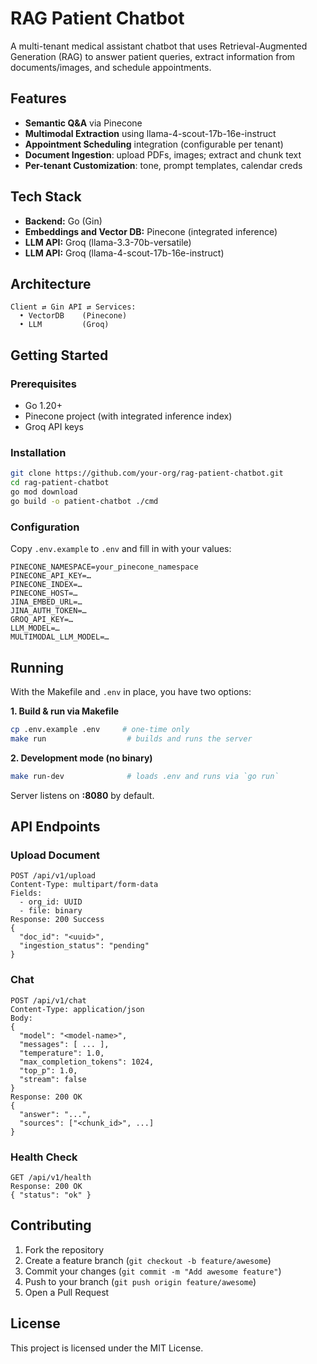 # RAG Patient Chatbot

A multi-tenant medical assistant chatbot that uses Retrieval-Augmented Generation (RAG) to answer patient queries, extract information from documents/images, and schedule appointments.

## Features

* **Semantic Q\&A** via Pinecone
* **Multimodal Extraction** using llama-4-scout-17b-16e-instruct
* **Appointment Scheduling** integration (configurable per tenant)
* **Document Ingestion**: upload PDFs, images; extract and chunk text
* **Per-tenant Customization**: tone, prompt templates, calendar creds

## Tech Stack

* **Backend:** Go (Gin)
* **Embeddings and Vector DB:** Pinecone (integrated inference)
* **LLM API:** Groq (llama-3.3-70b-versatile)
* **LLM API:** Groq (llama-4-scout-17b-16e-instruct)

## Architecture

```
Client ⇄ Gin API ⇄ Services:
  • VectorDB    (Pinecone)
  • LLM         (Groq)
```

## Getting Started

### Prerequisites

* Go 1.20+
* Pinecone project (with integrated inference index)
* Groq API keys

### Installation

```bash
git clone https://github.com/your-org/rag-patient-chatbot.git
cd rag-patient-chatbot
go mod download
go build -o patient-chatbot ./cmd
```

### Configuration

Copy `.env.example` to `.env` and fill in with your values:

```dotenv
PINECONE_NAMESPACE=your_pinecone_namespace
PINECONE_API_KEY=…
PINECONE_INDEX=…
PINECONE_HOST=…
JINA_EMBED_URL=…
JINA_AUTH_TOKEN=…
GROQ_API_KEY=…
LLM_MODEL=…
MULTIMODAL_LLM_MODEL=…
```

## Running

With the Makefile and `.env` in place, you have two options:

**1. Build & run via Makefile**

```bash
cp .env.example .env     # one-time only
make run                  # builds and runs the server
```

**2. Development mode (no binary)**

```bash
make run-dev              # loads .env and runs via `go run`
```

Server listens on **:8080** by default.

## API Endpoints

### Upload Document

```
POST /api/v1/upload
Content-Type: multipart/form-data
Fields:
  - org_id: UUID
  - file: binary
Response: 200 Success
{
  "doc_id": "<uuid>",
  "ingestion_status": "pending"
}
```

### Chat

```
POST /api/v1/chat
Content-Type: application/json
Body:
{
  "model": "<model-name>",
  "messages": [ ... ],
  "temperature": 1.0,
  "max_completion_tokens": 1024,
  "top_p": 1.0,
  "stream": false
}
Response: 200 OK
{
  "answer": "...",
  "sources": ["<chunk_id>", ...]
}
```

### Health Check

```
GET /api/v1/health
Response: 200 OK
{ "status": "ok" }
```

## Contributing

1. Fork the repository
2. Create a feature branch (`git checkout -b feature/awesome`)
3. Commit your changes (`git commit -m "Add awesome feature"`)
4. Push to your branch (`git push origin feature/awesome`)
5. Open a Pull Request

## License

This project is licensed under the MIT License.
